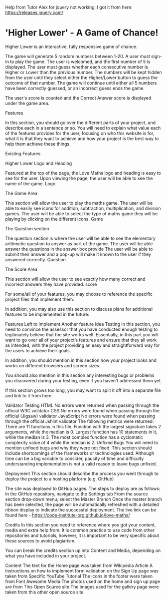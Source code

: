 Help from Tutor Alex for jquery not working: <script src="https://code.jquery.com/jquery-3.6.1.slim.js" integrity="sha256-tXm+sa1uzsbFnbXt8GJqsgi2Tw+m4BLGDof6eUPjbtk=" crossorigin="anonymous"></script>
I got it from here: https://releases.jquery.com/


# 'Higher Lower' - A Game of Chance!

Higher Lower is an interactive, fully responsive game of chance.

The game will generate 5 random numbers between 1-20.  A user must sign-in to play the game.  The user is welcomed, and the first number of 5 is displayed.  The user must guess whether each consecutive number is Higher or Lower than the previous number.  The numbers will be kept hidden from the user until they select either the Higher/Lower button to guess the outcome of that number. The game will continue until either all 5 numbers have been correctly guessed, or an incorrect guess ends the game.

The user's score is counted and the Correct Answer score is displayed under the game area.

Features

In this section, you should go over the different parts of your project, and describe each in a sentence or so. You will need to explain what value each of the features provides for the user, focusing on who this website is for, what it is that they want to achieve and how your project is the best way to help them achieve these things.

Existing Features

Higher Lower Logo and Heading

Featured at the top of the page, the Love Maths logo and heading is easy to see for the user. Upon viewing the page, the user will be able to see the name of the game.
Logo

The Game Area

This section will allow the user to play the maths game. The user will be able to easily see icons for addition, subtraction, multiplication, and division games.
The user will be able to select the type of maths game they will be playing by clicking on the different icons.
Game

The Question section

The question section is where the user will be able to see the elementary arithmetic question to answer as part of the game. The user will be able answer the questions in the answer box provide
The user will be able to submit their answer and a pop-up will make it known to the user if they answered correctly.
Question

The Score Area

This section will allow the user to see exactly how many correct and incorrect answers they have provided.
score

For some/all of your features, you may choose to reference the specific project files that implement them.

In addition, you may also use this section to discuss plans for additional features to be implemented in the future:

Features Left to Implement
Another feature idea
Testing
In this section, you need to convince the assessor that you have conducted enough testing to legitimately believe that the site works well. Essentially, in this part you will want to go over all of your project’s features and ensure that they all work as intended, with the project providing an easy and straightforward way for the users to achieve their goals.

In addition, you should mention in this section how your project looks and works on different browsers and screen sizes.

You should also mention in this section any interesting bugs or problems you discovered during your testing, even if you haven't addressed them yet.

If this section grows too long, you may want to split it off into a separate file and link to it from here.

Validator Testing
HTML
No errors were returned when passing through the official W3C validator
CSS
No errors were found when passing through the official (Jigsaw) validator
JavaScript
No errors were found when passing through the official Jshint validator
The following metrics were returned:
There are 11 functions in this file.
Function with the largest signature takes 2 arguments, while the median is 0.
Largest function has 10 statements in it, while the median is 3.
The most complex function has a cyclomatic complexity value of 4 while the median is 2.
Unfixed Bugs
You will need to mention unfixed bugs and why they were not fixed. This section should include shortcomings of the frameworks or technologies used. Although time can be a big variable to consider, paucity of time and difficulty understanding implementation is not a valid reason to leave bugs unfixed.

Deployment
This section should describe the process you went through to deploy the project to a hosting platform (e.g. GitHub)

The site was deployed to GitHub pages. The steps to deploy are as follows:
In the GitHub repository, navigate to the Settings tab
From the source section drop-down menu, select the Master Branch
Once the master branch has been selected, the page will be automatically refreshed with a detailed ribbon display to indicate the successful deployment.
The live link can be found here - https://code-institute-org.github.io/love-maths/

Credits
In this section you need to reference where you got your content, media and extra help from. It is common practice to use code from other repositories and tutorials, however, it is important to be very specific about these sources to avoid plagiarism.

You can break the credits section up into Content and Media, depending on what you have included in your project.

Content
The text for the Home page was taken from Wikipedia Article A
Instructions on how to implement form validation on the Sign Up page was taken from Specific YouTube Tutorial
The icons in the footer were taken from Font Awesome
Media
The photos used on the home and sign up page are from This Open Source site
The images used for the gallery page were taken from this other open source site